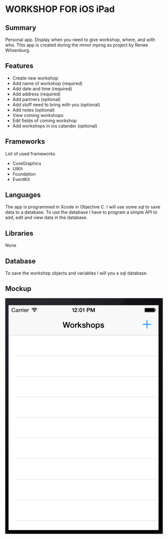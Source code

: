 WORKSHOP FOR iOS iPad
=============
Summary
-------------
Personal app. Display when you need to give workshop, where, and with who. 
This app is created during the minor mprog as project by Renee Witsenburg.

Features
-------------
* Create new workshop
* Add name of workshop (required)
* Add date and time (required)
* Add address (required)
* Add partners (optional)
* Add stuff need to bring with you (optional)
* Add notes (optional)
* View coming workshops
* Edit fields of coming workshop
* Add workshops in ios calander (optional)

Frameworks
-------------
List of used frameworks
* CoreGraphics
* UIKit
* Foundation
* EventKit

Languages
-------------
The app is programmed in Xcode in Objective C. I will use some sql to save data to a database. To use the database I have to program a simple API to add, edit and view data in the database.

Libraries
-------------
None

Database
-------------
To save the workshop objects and variables I will you a sql database.

Mockup
-------------
![Alt text](/doc_app_renee/overview.png "Overview")
